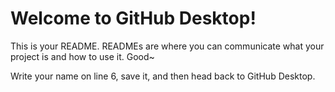 # Welcome to GitHub Desktop!

This is your README. READMEs are where you can communicate what your project is and how to use it.
Good~

Write your name on line 6, save it, and then head back to GitHub Desktop.
